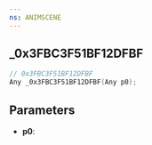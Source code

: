 ```yaml
---
ns: ANIMSCENE
---
```

## _0x3FBC3F51BF12DFBF

```c
// 0x3FBC3F51BF12DFBF
Any _0x3FBC3F51BF12DFBF(Any p0);
```

## Parameters
* **p0**:
